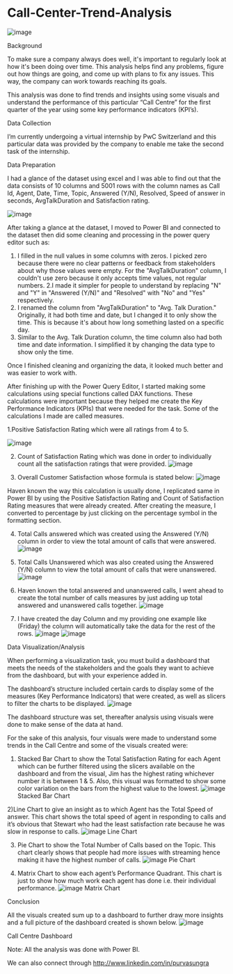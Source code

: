 # Call-Center-Trend-Analysis

![image](https://github.com/PurvaSungra/Call-Center-Trend-Analysis/assets/149881341/47f05065-b6ca-422b-bad3-4f4ca2d878bf)

Background


To make sure a company always does well, it's important to regularly look at how it's been doing over time. This analysis helps find any problems, figure out how things are going, and come up with plans to fix any issues. This way, the company can work towards reaching its goals.

This analysis was done to find trends and insights using some visuals and understand the performance of this particular “Call Centre” for the first quarter of the year using some key performance indicators (KPI’s).

Data Collection

I’m currently undergoing a virtual internship by PwC Switzerland and this particular data was provided by the company to enable me take the second task of the internship.

Data Preparation

I had a glance of the dataset using excel and I was able to find out that the data consists of 10 columns and 5001 rows with the column names as Call Id, Agent, Date, Time, Topic, Answered (Y/N), Resolved, Speed of answer in seconds, AvgTalkDuration and Satisfaction rating.

![image](https://github.com/PurvaSungra/Call-Center-Trend-Analysis/assets/149881341/bab181e4-7a28-495a-886c-2d6eaf4fa982)

After taking a glance at the dataset, I moved to Power BI and connected to the dataset then did some cleaning and processing in the power query editor such as:

1. I filled in the null values in some columns with zeros. I picked zero because there were no clear patterns or feedback from stakeholders about why those values were empty. For the "AvgTalkDuration" column, I couldn't use zero because it only accepts time values, not regular numbers.
2.I made it simpler for people to understand by replacing "N" and "Y" in "Answered (Y/N)" and "Resolved" with "No" and "Yes" respectively.
3. I renamed the column from "AvgTalkDuration" to "Avg. Talk Duration." Originally, it had both time and date, but I changed it to only show the time. This is because it's about how long something lasted on a specific day.
4. Similar to the Avg. Talk Duration column, the time column also had both time and date information. I simplified it by changing the data type to show only the time.


Once I finished cleaning and organizing the data, it looked much better and was easier to work with.

After finishing up with the Power Query Editor, I started making some calculations using special functions called DAX functions. These calculations were important because they helped me create the Key Performance Indicators (KPIs) that were needed for the task. Some of the calculations I made are called measures.

1.Positive Satisfaction Rating which were all ratings from 4 to 5.

![image](https://github.com/PurvaSungra/Call-Center-Trend-Analysis/assets/149881341/724bbc44-0c7c-4d10-9183-7e51ce156a25)


2. Count of Satisfaction Rating which was done in order to individually count all the satisfaction ratings that were provided.
![image](https://github.com/PurvaSungra/Call-Center-Trend-Analysis/assets/149881341/79d35150-9e18-4fb1-9be9-9ee03ce2664f)



3. Overall Customer Satisfaction whose formula is stated below:
![image](https://github.com/PurvaSungra/Call-Center-Trend-Analysis/assets/149881341/0eed0545-0ddf-4832-beb0-5acbf33afbce)

Haven known the way this calculation is usually done, I replicated same in Power BI by using the Positive Satisfaction Rating and Count of Satisfaction Rating measures that were already created.
After creating the measure, I converted to percentage by just clicking on the percentage symbol in the formatting section.

4. Total Calls answered which was created using the Answered (Y/N) column in order to view the total amount of calls that were answered.
![image](https://github.com/PurvaSungra/Call-Center-Trend-Analysis/assets/149881341/eb541486-e9bf-462d-9469-b1dd34330eb4)


5. Total Calls Unanswered which was also created using the Answered (Y/N) column to view the total amount of calls that were unanswered.
![image](https://github.com/PurvaSungra/Call-Center-Trend-Analysis/assets/149881341/03818201-e4c3-4b3b-aa85-ed2b4c1aaab0)


6. Haven known the total answered and unanswered calls, I went ahead to create the total number of calls measures by just adding up total answered and unanswered calls together.
![image](https://github.com/PurvaSungra/Call-Center-Trend-Analysis/assets/149881341/ac3533ee-dd24-48ea-a755-e2e7201f9f5e)


7. I have created the day Column and my providing one example like (Friday) the column will automatically take the data for the rest of the rows.
![image](https://github.com/PurvaSungra/Call-Center-Trend-Analysis/assets/149881341/663bdedf-5572-4844-aefc-f89b32d87bb5)
![image](https://github.com/PurvaSungra/Call-Center-Trend-Analysis/assets/149881341/8ffda54c-7a9b-424f-aa5b-e039da48248f)





Data Visualization/Analysis


When performing a visualization task, you must build a dashboard that meets the needs of the stakeholders and the goals they want to achieve from the dashboard, but with your experience added in.

The dashboard’s structure included certain cards to display some of the measures (Key Performance Indicators) that were created, as well as slicers to filter the charts to be displayed.
![image](https://github.com/PurvaSungra/Call-Center-Trend-Analysis/assets/149881341/d3bdc8ac-2900-462e-8902-ed3405b2e487)





The dashboard structure was set, thereafter analysis using visuals were done to make sense of the data at hand.

For the sake of this analysis, four visuals were made to understand some trends in the Call Centre and some of the visuals created were:

1) Stacked Bar Chart to show the Total Satisfaction Rating for each Agent which can be further filtered using the slicers available on the dashboard and from the visual, Jim has the highest rating whichever number it is between 1 & 5. Also, this visual was formatted to show some color variation on the bars from the highest value to the lowest.
![image](https://github.com/PurvaSungra/Call-Center-Trend-Analysis/assets/149881341/b036e20b-85b1-47b0-bb25-fb91e78c9669)
Stacked Bar Chart

2)Line Chart to give an insight as to which Agent has the Total Speed of answer. This chart shows the total speed of agent in responding to calls and it’s obvious that Stewart who had the least satisfaction rate because he was slow in response to calls.
![image](https://github.com/PurvaSungra/Call-Center-Trend-Analysis/assets/149881341/e3f37466-ab7c-4fa8-b35a-e29253113df6)
Line Chart

3) Pie Chart to show the Total Number of Calls based on the Topic. This chart clearly shows that people had more issues with streaming hence making it have the highest number of calls.
![image](https://github.com/PurvaSungra/Call-Center-Trend-Analysis/assets/149881341/6e7497d2-cf83-4d6a-9021-50a0e5aab4b7)
Pie Chart

4) Matrix Chart to show each agent’s Performance Quadrant. This chart is just to show how much work each agent has done i.e. their individual performance.
![image](https://github.com/PurvaSungra/Call-Center-Trend-Analysis/assets/149881341/7f9145d6-f274-4e53-99a1-b8f9c7ba6ce5)
Matrix Chart

Conclusion

All the visuals created sum up to a dashboard to further draw more insights and a full picture of the dashboard created is shown below.
![image](https://github.com/PurvaSungra/Call-Center-Trend-Analysis/assets/149881341/a374e93e-3948-4709-8ef1-9dcf28032617)



Call Centre Dashboard

Note: All the analysis was done with Power BI.

We can also connect through http://www.linkedin.com/in/purvasungra
